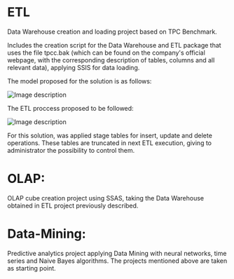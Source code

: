 # ETL

Data Warehouse creation and loading project based on TPC Benchmark.

Includes the creation script for the Data Warehouse and ETL package that uses the file tpcc.bak (which can be found on the company's official webpage, with the corresponding description of tables, columns and all relevant data), applying SSIS for data loading.

The model proposed for the solution is as follows:

![Image description](https://i.imgur.com/tFGOtcP.jpg)

The ETL proccess proposed to be followed:

![Image description](https://i.imgur.com/YJzq9RD.jpg)

For this solution, was applied stage tables for insert, update and delete operations. These tables are truncated in next ETL execution, giving to administrator the possibility to control them.

# OLAP: 

OLAP cube creation project using SSAS, taking the Data Warehouse obtained in ETL project previously described.

# Data-Mining:

Predictive analytics project applying Data Mining with neural networks, time series and Naive Bayes algorithms. The projects mentioned above are taken as starting point.
